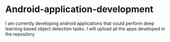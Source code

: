 # Android-application-development

I am currently developing android applications that could perform deep learning based object detection tasks. I will upload all the apps developed in the repository
